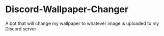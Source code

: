 # Discord-Wallpaper-Changer
A bot that will change my wallpaper to whatever image is uploaded to my Discord server
